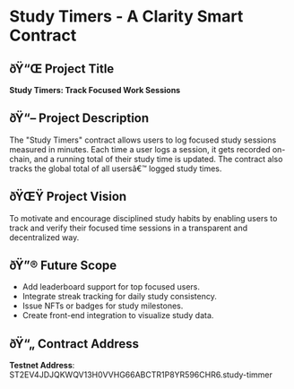 # Study Timers - A Clarity Smart Contract

## ðŸ“Œ Project Title

**Study Timers: Track Focused Work Sessions**

## ðŸ“– Project Description

The "Study Timers" contract allows users to log focused study sessions measured in minutes. Each time a user logs a session, it gets recorded on-chain, and a running total of their study time is updated. The contract also tracks the global total of all usersâ€™ logged study times.

## ðŸŒŸ Project Vision

To motivate and encourage disciplined study habits by enabling users to track and verify their focused time sessions in a transparent and decentralized way.

## ðŸ”® Future Scope

- Add leaderboard support for top focused users.
- Integrate streak tracking for daily study consistency.
- Issue NFTs or badges for study milestones.
- Create front-end integration to visualize study data.

## ðŸ“„ Contract Address

**Testnet Address**: ST2EV4JDJQKWQV13H0VVHG66ABCTR1P8YR596CHR6.study-timmer
